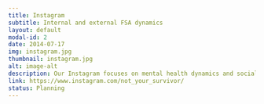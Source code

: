 ```yaml
---
title: Instagram
subtitle: Internal and external FSA dynamics 
layout: default
modal-id: 2
date: 2014-07-17
img: instagram.jpg
thumbnail: instagram.jpg
alt: image-alt
description: Our Instagram focuses on mental health dynamics and social aspects of FSA.
link: https://www.instagram.com/not_your_survivor/
status: Planning
---
```

